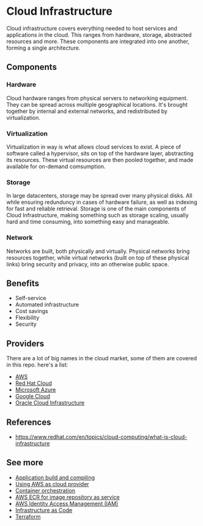 # Cloud Infrastructure

Cloud infrastructure covers everything needed to host services and applications in the cloud. This ranges from hardware, storage, abstracted resources and more. These components are integrated into one another, forming a single architecture.

## Components

### Hardware

Cloud hardware ranges from physical servers to networking equipment. They can be spread across multiple geographical locations. It's brought together by internal and external networks, and redistributed by virtualization.

### Virtualization

Virtualization in way is what allows cloud services to exist. A piece of software called a hypervisor, sits on top of the hardware layer, abstracting its resources. These virtual resources are then pooled together, and made available for on-demand comsumption.

### Storage

In large datacenters, storage may be spread over many physical disks. All while ensuring redunduncy in cases of hardware failure, as well as indexing for fast and reliable retrieval. Storage is one of the main components of Cloud Infrastructure, making something such as storage scaling, usually hard and time consuming, into something easy and manageable.

### Network

Networks are built, both physically and virtually. Physical networks bring resources together, while virtual networks (built on top of these physical links) bring security and privacy, into an otherwise public space.

## Benefits

- Self-service
- Automated infrastructure
- Cost savings
- Flexibility
- Security

## Providers

There are a lot of big names in the cloud market, some of them are covered in this repo. here's a list:

- [AWS](./aws.md)
- [Red Hat Cloud](https://www.redhat.com/pt-br/technologies/cloud-computing/cloud-suite)
- [Microsoft Azure](https://azure.microsoft.com/pt-br/overview/)
- [Google Cloud](https://cloud.google.com/docs/overview?hl=pt-br)
- [Oracle Cloud Infrastructure](https://www.oracle.com/cloud/)

## References

- https://www.redhat.com/en/topics/cloud-computing/what-is-cloud-infrastructure

## See more

- [Application build and compiling](../build/compiling.md)
- [Using AWS as cloud provider](./aws.md)
- [Container orchestration](./container_orchestration.md)
- [AWS ECR for image repository as service](./ecr.md)
- [AWS Identity Access Management (IAM)](./iam.md)
- [Infrastructure as Code](./iac.md)
- [Terraform](./terraform.md)
